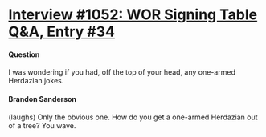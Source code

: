 # [Interview #1052: WOR Signing Table Q&A, Entry #34](https://www.theoryland.com/intvmain.php?i=1052#34)

#### Question

I was wondering if you had, off the top of your head, any one-armed Herdazian jokes.

#### Brandon Sanderson

(laughs) Only the obvious one. How do you get a one-armed Herdazian out of a tree? You wave.

